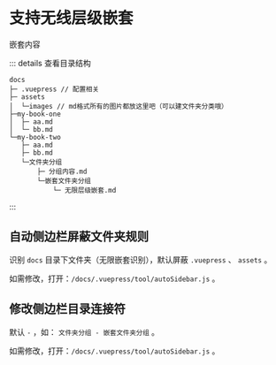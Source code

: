 # 支持无线层级嵌套

嵌套内容

::: details 查看目录结构
```
docs
├─ .vuepress // 配置相关
├─ assets
│  └─images // md格式所有的图片都放这里吧（可以建文件夹分类哦）
├─my-book-one
│  ├─ aa.md
│  └─ bb.md
└─my-book-two
   ├─ aa.md
   ├─ bb.md
   └─文件夹分组
       ├─ 分组内容.md
       └─嵌套文件夹分组
           └─ 无限层级嵌套.md
```
:::


## 自动侧边栏屏蔽文件夹规则

识别 `docs` 目录下文件夹（无限嵌套识别），默认屏蔽 `.vuepress` 、 `assets` 。

如需修改，打开：`/docs/.vuepress/tool/autoSidebar.js` 。

## 修改侧边栏目录连接符

默认 ` - ` ，如： `文件夹分组 - 嵌套文件夹分组` 。

如需修改，打开：`/docs/.vuepress/tool/autoSidebar.js` 。